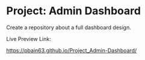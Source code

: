 # Project: Admin Dashboard
Create a repository about a full dashboard design.


Live Preview Link:

https://pbain63.github.io/Project_Admin-Dashboard/
